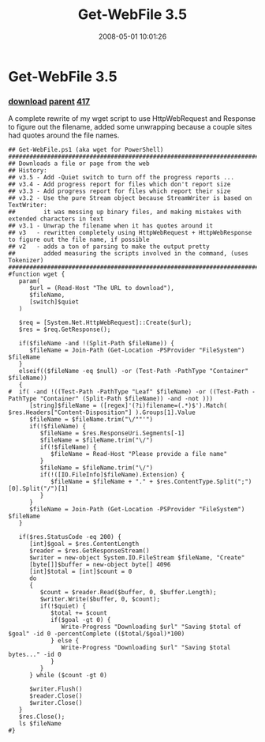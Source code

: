﻿---
pid:            189
parent:         172
children:       417
poster:         Joel Bennett
title:          Get-WebFile 3.5
date:           2008-05-01 10:01:26
description:    A complete rewrite of my wget script to use HttpWebRequest and Response to figure out the filename, added some unwrapping because a couple sites had quotes around the file names.
format:         posh
---

# Get-WebFile 3.5

### [download](189.ps1) [parent](172.md) [417](417.md)

A complete rewrite of my wget script to use HttpWebRequest and Response to figure out the filename, added some unwrapping because a couple sites had quotes around the file names.

```posh
## Get-WebFile.ps1 (aka wget for PowerShell)
##############################################################################################################
## Downloads a file or page from the web
## History:
## v3.5 - Add -Quiet switch to turn off the progress reports ...
## v3.4 - Add progress report for files which don't report size
## v3.3 - Add progress report for files which report their size
## v3.2 - Use the pure Stream object because StreamWriter is based on TextWriter:
##        it was messing up binary files, and making mistakes with extended characters in text
## v3.1 - Unwrap the filename when it has quotes around it
## v3   - rewritten completely using HttpWebRequest + HttpWebResponse to figure out the file name, if possible
## v2   - adds a ton of parsing to make the output pretty
##        added measuring the scripts involved in the command, (uses Tokenizer)
##############################################################################################################
#function wget {
   param( 
      $url = (Read-Host "The URL to download"),
      $fileName, 
      [switch]$quiet
   )
   
   $req = [System.Net.HttpWebRequest]::Create($url);
   $res = $req.GetResponse();

   if($fileName -and !(Split-Path $fileName)) {
      $fileName = Join-Path (Get-Location -PSProvider "FileSystem") $fileName
   } 
   elseif(($fileName -eq $null) -or (Test-Path -PathType "Container" $fileName))
   {
#  if( -and !((Test-Path -PathType "Leaf" $fileName) -or ((Test-Path -PathType "Container" (Split-Path $fileName)) -and -not )))
      [string]$fileName = ([regex]'(?i)filename=(.*)$').Match( $res.Headers["Content-Disposition"] ).Groups[1].Value
      $fileName = $fileName.trim("\/""'")
      if(!$fileName) {
         $fileName = $res.ResponseUri.Segments[-1]
         $fileName = $fileName.trim("\/")
         if(!$fileName) { 
            $fileName = Read-Host "Please provide a file name"
         }
         $fileName = $fileName.trim("\/")
         if(!([IO.FileInfo]$fileName).Extension) {
            $fileName = $fileName + "." + $res.ContentType.Split(";")[0].Split("/")[1]
         }
      }
      $fileName = Join-Path (Get-Location -PSProvider "FileSystem") $fileName
   }

   if($res.StatusCode -eq 200) {
      [int]$goal = $res.ContentLength
      $reader = $res.GetResponseStream()
      $writer = new-object System.IO.FileStream $fileName, "Create"
      [byte[]]$buffer = new-object byte[] 4096
      [int]$total = [int]$count = 0
      do
      {
         $count = $reader.Read($buffer, 0, $buffer.Length);
         $writer.Write($buffer, 0, $count);
         if(!$quiet) {
            $total += $count
            if($goal -gt 0) {
               Write-Progress "Downloading $url" "Saving $total of $goal" -id 0 -percentComplete (($total/$goal)*100)
            } else {
               Write-Progress "Downloading $url" "Saving $total bytes..." -id 0
            }
         }
      } while ($count -gt 0)
      
      $writer.Flush()
      $reader.Close()
      $writer.Close()
   }
   $res.Close(); 
   ls $fileName
#}
```
